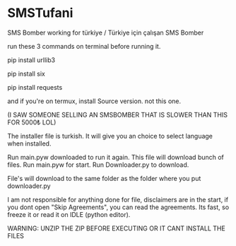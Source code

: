 # SMSTufani
SMS Bomber working for türkiye  /  Türkiye için çalışan SMS Bomber

run these 3 commands on terminal before running it.


pip install urllib3


pip install six


pip install requests



and if you're on termux, install Source version. not this one. 

(I SAW SOMEONE SELLING AN SMSBOMBER THAT IS SLOWER THAN THIS FOR 5000₺ LOL)


The installer file is turkish. It will give you an choice to select language when installed.

Run main.pyw downloaded to run it again. This file will download bunch of files. Run main.pyw for start. Run Downloader.py to download.

File's will download to the same folder as the folder where you put downloader.py

I am not responsible for anything done for file, disclaimers are in the start, if you dont open "Skip Agreements", you can read the agreements. Its fast, so freeze it or read it on IDLE (python editor).


WARNING: UNZIP THE ZIP BEFORE EXECUTING OR IT CANT INSTALL THE FILES
